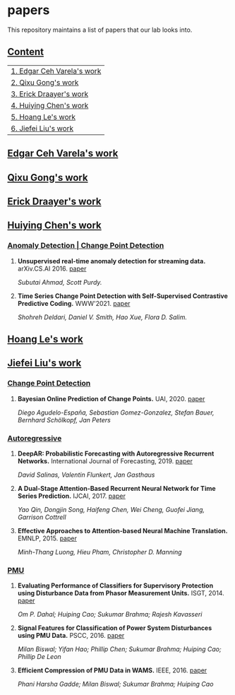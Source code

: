 # papers
This repository maintains a list of papers that our lab looks into. 

## [Content](#content)

<table>
<tr><td colspan="2"><a href="#Edgar">1. Edgar Ceh Varela's work</a></td></tr> 
<tr><td colspan="2"><a href="#Qixu">2. Qixu Gong's work</a></td></tr>
<tr><td colspan="2"><a href="#Erick">3. Erick Draayer's work</a></td></tr>
<tr><td colspan="2"><a href="#Huiying">4. Huiying Chen's work</a></td></tr>
<tr><td colspan="2"><a href="#Trung">5. Hoang Le's work</a></td></tr>
<tr><td colspan="2"><a href="#Jiefei">6. Jiefei Liu's work</a></td></tr></table>

## [Edgar Ceh Varela's work](#content)

## [Qixu Gong's work](#content)

## [Erick Draayer's work](#content)

## [Huiying Chen's work](#content)
### [Anomaly Detection | Change Point Detection](#content)

1. **Unsupervised real-time anomaly detection for streaming data.** arXiv.CS.AI 2016. [paper](https://www.sciencedirect.com/science/article/pii/S0925231217309864)

    *Subutai Ahmad, Scott Purdy.*

1. **Time Series Change Point Detection with Self-Supervised Contrastive Predictive Coding.** WWW'2021. [paper](https://arxiv.org/abs/2011.14097)

    *Shohreh Deldari, Daniel V. Smith, Hao Xue, Flora D. Salim.*
    



## [Hoang Le's work](#content)

## [Jiefei Liu's work](#content)
### [Change Point Detection](#content)

1. **Bayesian Online Prediction of Change Points.** UAI, 2020. [paper](https://arxiv.org/abs/1902.04524)

   *Diego Agudelo-España, Sebastian Gomez-Gonzalez, Stefan Bauer, Bernhard Schölkopf, Jan Peters*

### [Autoregressive](#content)

1. **DeepAR: Probabilistic Forecasting with Autoregressive Recurrent Networks.** International Journal of Forecasting, 2019. [paper](https://arxiv.org/abs/1704.04110)
   
   *David Salinas, Valentin Flunkert, Jan Gasthaus*
   
1. **A Dual-Stage Attention-Based Recurrent Neural Network for Time Series Prediction.** IJCAI, 2017. [paper](https://arxiv.org/abs/1704.02971)

   *Yao Qin, Dongjin Song, Haifeng Chen, Wei Cheng, Guofei Jiang, Garrison Cottrell*
   
1. **Effective Approaches to Attention-based Neural Machine Translation.** EMNLP, 2015. [paper](https://arxiv.org/abs/1508.04025)
   
   *Minh-Thang Luong, Hieu Pham, Christopher D. Manning*

### [PMU](#content)
1. **Evaluating Performance of Classifiers for Supervisory Protection using Disturbance Data from Phasor Measurement Units.** ISGT, 2014. [paper](https://ieeexplore.ieee.org/document/7028892?section=abstract)

   *Om P. Dahal; Huiping Cao; Sukumar Brahma; Rajesh Kavasseri*
   
1. **Signal Features for Classification of Power System Disturbances using PMU Data.** PSCC, 2016. [paper](https://ieeexplore.ieee.org/document/7540867)

   *Milan Biswal; Yifan Hao; Phillip Chen; Sukumar Brahma; Huiping Cao; Phillip De Leon*
   
1. **Efficient Compression of PMU Data in WAMS.** IEEE, 2016. [paper](https://ieeexplore.ieee.org/document/7434055)

   *Phani Harsha Gadde; Milan Biswal; Sukumar Brahma; Huiping Cao*






